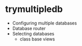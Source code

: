 # trymultipledb

- Configuring multiple databases
- Database router
- Selecting databases 
    - class base views
